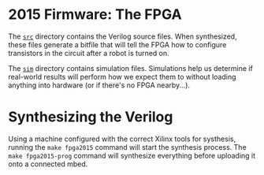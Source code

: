 # 2015 Firmware: The FPGA

The [`src`](./src) directory contains the Verilog source files. When synthesized, these files generate a bitfile that will tell the FPGA how to configure transistors in the circuit after a robot is turned on.

The [`sim`](./sim) directory contains simulation files. Simulations help us determine if real-world results will perform how we expect them to without loading anything into hardware (or if there's no FPGA nearby...).


# Synthesizing the Verilog

Using a machine configured with the correct Xilinx tools for systhesis, running the `make fpga2015` command will start the synthesis process. The `make fpga2015-prog` command will synthesize everything before uploading it onto a connected mbed.
